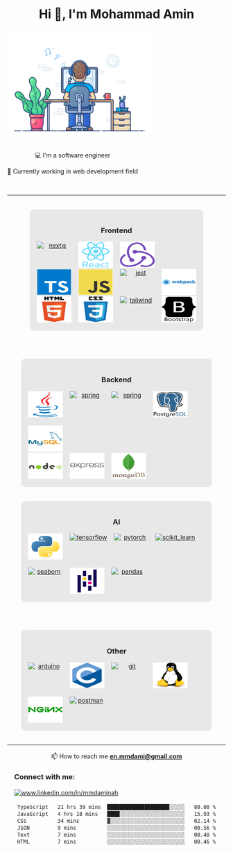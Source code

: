 <div align="center">
<h1 align="center">Hi 👋, I'm Mohammad Amin</h1>

<div  style="display:flex;gap:1rem;flex-wrap:wrap;align-items:center;">
<img height="250px" style="border-radius:10px;"
	src="https://raw.githubusercontent.com/mmdaminah/mmdaminah/main/profile.gif"
	alt="profile"
/>
<div>
<p>
💻 I'm a software engineer 
</p>
<p>
🔭 Currently working in web development field
</p>
</div>
</div>

<hr style="margin-top:2rem;"/>

<div style="display:flex;justify-content:center;gap:4rem;flex-wrap:wrap;margin:2rem;">
<div style="background-color:#e8e8e8;padding:1rem;border-radius:10px">
<h3 align="center" style="color:#1a1c1b">Frontend</h3>
<div align="center" style="display:flex;gap:1rem;">
	<a href="https://nextjs.org/" target="_blank" rel="noreferrer">
		<img
			src="https://cdn.worldvectorlogo.com/logos/nextjs-2.svg"
			alt="nextjs"
			width="60"
			height="60"
			style="min-width: 80px;"
		/>
	</a>
	<a href="https://reactjs.org/" target="_blank" rel="noreferrer" >
		<img
			src="https://raw.githubusercontent.com/devicons/devicon/master/icons/react/react-original-wordmark.svg"
			alt="react"
			width="60"
			height="60"
			style="min-width: 80px;"
		/>
	</a>
	<a href="https://redux.js.org" target="_blank" rel="noreferrer">
		<img
			src="https://raw.githubusercontent.com/devicons/devicon/master/icons/redux/redux-original.svg"
			alt="redux"
			width="60"
			height="60"
			style="min-width: 80px;"
		/>
	</a>
</div>

<div align="center" style="display:flex;gap:1rem;flex-wrap:wrap;">
	<a href="https://www.typescriptlang.org/" target="_blank" rel="noreferrer">
		<img
			src="https://raw.githubusercontent.com/devicons/devicon/master/icons/typescript/typescript-original.svg"
			alt="typescript"
			width="60"
			height="60"
			style="min-width: 80px;"
		/>
	</a>
	<a
		href="https://developer.mozilla.org/en-US/docs/Web/JavaScript"
		target="_blank"
		rel="noreferrer"
	>
		<img
			src="https://raw.githubusercontent.com/devicons/devicon/master/icons/javascript/javascript-original.svg"
			alt="javascript"
			width="60"
			height="60"
			style="min-width: 80px;"
		/>
	</a>
	<a href="https://jestjs.io" target="_blank" rel="noreferrer">
		<img
			src="https://www.vectorlogo.zone/logos/jestjsio/jestjsio-icon.svg"
			alt="jest"
			width="60"
			height="60"
			style="min-width: 80px;"
		/>
	</a>
	<a href="https://webpack.js.org" target="_blank" rel="noreferrer">
		<img
			src="https://raw.githubusercontent.com/devicons/devicon/d00d0969292a6569d45b06d3f350f463a0107b0d/icons/webpack/webpack-original-wordmark.svg"
			alt="webpack"
			width="60"
			height="60"
			style="min-width: 80px;"
		/>
	</a>
</div>

<div align="center" style="display:flex;gap:1rem;">
	<a href="https://www.w3.org/html/" target="_blank" rel="noreferrer">
		<img
			src="https://raw.githubusercontent.com/devicons/devicon/master/icons/html5/html5-original-wordmark.svg"
			alt="html5"
			width="60"
			height="60"
			style="min-width: 80px;"
		/>
	</a>
	<a href="https://www.w3schools.com/css/" target="_blank" rel="noreferrer">
		<img
			src="https://raw.githubusercontent.com/devicons/devicon/master/icons/css3/css3-original-wordmark.svg"
			alt="css3"
			width="60"
			height="60"
			style="min-width: 80px;"
		/>
	</a>
	<a href="https://tailwindcss.com/" target="_blank" rel="noreferrer">
		<img
			src="https://www.vectorlogo.zone/logos/tailwindcss/tailwindcss-icon.svg"
			alt="tailwind"
			width="60"
			height="60"
			style="min-width: 80px;"
		/>
	</a>
	<a href="https://getbootstrap.com" target="_blank" rel="noreferrer">
		<img
			src="https://raw.githubusercontent.com/devicons/devicon/master/icons/bootstrap/bootstrap-plain-wordmark.svg"
			alt="bootstrap"
			width="60"
			height="60"
			style="min-width: 80px;"
		/>
	</a>
</div>
</div>
<div style="background-color:#e8e8e8;padding:1rem;border-radius:10px">
<h3 align="center" style="color:#1a1c1b">Backend</h3>
<div align="center" style="display:flex;gap:1rem;flex-wrap:wrap;">
    <a href="https://www.java.com" target="_blank" rel="noreferrer">
		<img
			src="https://raw.githubusercontent.com/devicons/devicon/master/icons/java/java-original.svg"
			alt="java"
			width="60"
			height="60"
			style="min-width: 80px;"
		/>
	</a>
    <a href="https://spring.io/" target="_blank" rel="noreferrer">
		<img
			src="https://www.vectorlogo.zone/logos/springio/springio-icon.svg"
			alt="spring"
			width="60"
			height="60"
			style="min-width: 80px;"
	/>
	<a href="https://hibernate.org/orm" target="_blank" rel="noreferrer">
		<img
			src="https://hibernate.org/images/hibernate-logo.svg"
			alt="spring"
			width="60"
			height="60"
			style="min-width: 80px;"
	/>
    <a href="https://www.postgresql.org" target="_blank" rel="noreferrer">
        <img
            src="https://raw.githubusercontent.com/devicons/devicon/master/icons/postgresql/postgresql-original-wordmark.svg"
            alt="postgresql"
            width="60"
            height="60"
			style="min-width: 80px;"
        />
    </a>
    <a href="https://www.mysql.com/" target="_blank" rel="noreferrer">
		<img
			src="https://raw.githubusercontent.com/devicons/devicon/master/icons/mysql/mysql-original-wordmark.svg"
			alt="mysql"
			width="60"
			height="60"
			style="min-width: 80px;"
		/>
	</a>
</div>
<div align="center" style="display:flex;gap:1rem;flex-wrap:wrap;">
    <a href="https://nodejs.org" target="_blank" rel="noreferrer">
		<img
			src="https://raw.githubusercontent.com/devicons/devicon/master/icons/nodejs/nodejs-original-wordmark.svg"
			alt="nodejs"
			width="60"
			height="60"
			style="min-width: 80px;"
		/>
	</a>
	<a href="https://expressjs.com" target="_blank" rel="noreferrer">
		<img
			src="https://raw.githubusercontent.com/devicons/devicon/master/icons/express/express-original-wordmark.svg"
			alt="express"
			width="60"
			height="60"
			style="min-width: 80px;"
		/>
	</a>
	 </a
	><a href="https://www.mongodb.com/" target="_blank" rel="noreferrer">
		<img
			src="https://raw.githubusercontent.com/devicons/devicon/master/icons/mongodb/mongodb-original-wordmark.svg"
			alt="mongodb"
			width="60"
			height="60"
			style="min-width: 80px;"
		/>
	</a>
</div>
</div>
</div>

<div style="display:flex;justify-content:center;gap:4rem;flex-wrap:wrap;margin:2rem;">
<div style="background-color:#e8e8e8;padding:1rem;border-radius:10px">
<h3 align="center" style="color:#1a1c1b">AI</h3>
<div align="center" style="display:flex;gap:1rem;flex-wrap:wrap;">
    <a href="https://www.python.org" target="_blank" rel="noreferrer">
		<img
			src="https://raw.githubusercontent.com/devicons/devicon/master/icons/python/python-original.svg"
			alt="python"
			width="60"
			height="60"
			style="min-width: 80px;"
		/>
	</a>
    <a href="https://www.tensorflow.org" target="_blank" rel="noreferrer">
		<img
			src="https://www.vectorlogo.zone/logos/tensorflow/tensorflow-icon.svg"
			alt="tensorflow"
			width="60"
			height="60"
			style="min-width: 80px;"
		/>
	</a>
    <a href="https://pytorch.org/" target="_blank" rel="noreferrer">
		<img
			src="https://www.vectorlogo.zone/logos/pytorch/pytorch-icon.svg"
			alt="pytorch"
			width="60"
			height="60"
			style="min-width: 80px;"
		/>
	</a>
    <a href="https://scikit-learn.org/" target="_blank" rel="noreferrer">
		<img
			src="https://upload.wikimedia.org/wikipedia/commons/0/05/Scikit_learn_logo_small.svg"
			alt="scikit_learn"
			width="60"
			height="60"
			style="min-width: 80px;"
		/>
	</a>
    <a href="https://seaborn.pydata.org/" target="_blank" rel="noreferrer">
		<img
			src="https://seaborn.pydata.org/_images/logo-mark-lightbg.svg"
			alt="seaborn"
			width="60"
			height="60"
			style="min-width: 80px;"
		/>
	</a>
	<a href="https://pandas.pydata.org/" target="_blank" rel="noreferrer">
		<img
			src="https://raw.githubusercontent.com/devicons/devicon/2ae2a900d2f041da66e950e4d48052658d850630/icons/pandas/pandas-original.svg"
			alt="pandas"
			width="60"
			height="60"
			style="min-width: 80px;"
		/>
	</a>
	<a href="https://https://numpy.org" target="_blank" rel="noreferrer">
		<img
			src="https://numpy.org/images/logo.svg"
			alt="pandas"
			width="60"
			height="60"
			style="min-width: 80px;"
		/>
	</a>
</div>
</div>
<div style="background-color:#e8e8e8;padding:1rem;border-radius:10px">
<h3 align="center" style="color:#1a1c1b">Other</h3>
<div align="center" style="display:flex;gap:1rem;flex-wrap:wrap;">
	<a href="https://www.arduino.cc/" target="_blank" rel="noreferrer">
		<img
			src="https://cdn.worldvectorlogo.com/logos/arduino-1.svg"
			alt="arduino"
			width="60"
			height="60"
			style="min-width: 80px;"
		/>
	</a>
	<a href="https://www.cprogramming.com/" target="_blank" rel="noreferrer">
		<img
			src="https://raw.githubusercontent.com/devicons/devicon/master/icons/c/c-original.svg"
			alt="c"
			width="60"
			height="60"
			style="min-width: 80px;"
		/>
	</a>
	<a href="https://git-scm.com/" target="_blank" rel="noreferrer">
		<img
			src="https://www.vectorlogo.zone/logos/git-scm/git-scm-icon.svg"
			alt="git"
			width="60"
			height="60"
			style="min-width: 80px;"
		/>
	</a>
	<a href="https://www.linux.org/" target="_blank" rel="noreferrer">
		<img
			src="https://raw.githubusercontent.com/devicons/devicon/master/icons/linux/linux-original.svg"
			alt="linux"
			width="60"
			height="60"
			style="min-width: 80px;"
		/>
	</a>
	<a href="https://www.nginx.com" target="_blank" rel="noreferrer">
		<img
			src="https://raw.githubusercontent.com/devicons/devicon/master/icons/nginx/nginx-original.svg"
			alt="nginx"
			width="60"
			height="60"
			style="min-width: 80px;"
		/>
	</a>
	<a href="https://postman.com" target="_blank" rel="noreferrer">
		<img
			src="https://www.vectorlogo.zone/logos/getpostman/getpostman-icon.svg"
			alt="postman"
			width="60"
			height="60"
			style="min-width: 80px;"
		/>
	</a>
</div>
</div>
</div>

<hr style="margin-bottom:1rem;"/>

📫 How to reach me **en.mmdami@gmail.com**
<div style="margin:1rem 1rem;" align="center">
 <h3 align="left">Connect with me:</h3>
  <p align="left">
  <a href="https://linkedin.com/in/www.linkedin.com/in/mmdaminah" target="blank"><img align="center" src="https://raw.githubusercontent.com/rahuldkjain/github-profile-readme-generator/master/src/images/icons/Social/linked-in-alt.svg" alt="www.linkedin.com/in/mmdaminah" height="30" width="60" /></a>
  </p>
</div>
<!--START_SECTION:waka-->

```text
TypeScript   21 hrs 39 mins  ████████████████████░░░░░   80.08 %
JavaScript   4 hrs 18 mins   ████░░░░░░░░░░░░░░░░░░░░░   15.93 %
CSS          34 mins         ▓░░░░░░░░░░░░░░░░░░░░░░░░   02.14 %
JSON         9 mins          ░░░░░░░░░░░░░░░░░░░░░░░░░   00.56 %
Text         7 mins          ░░░░░░░░░░░░░░░░░░░░░░░░░   00.48 %
HTML         7 mins          ░░░░░░░░░░░░░░░░░░░░░░░░░   00.46 %
```

<!--END_SECTION:waka-->
</div>
